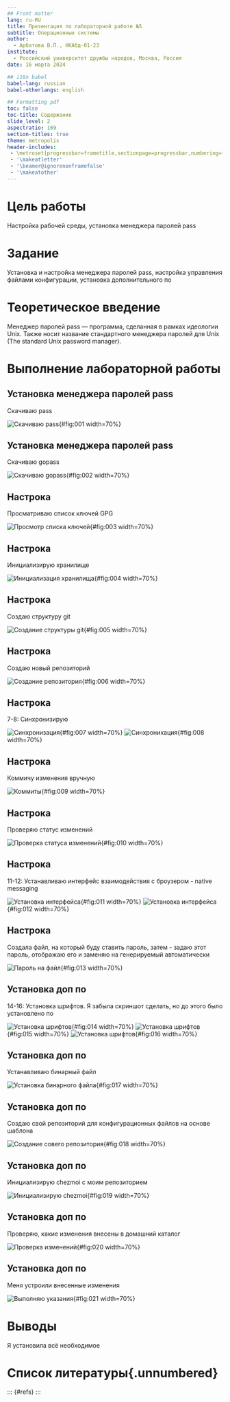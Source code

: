 ```yaml
---
## Front matter
lang: ru-RU
title: Презентация по лабораторной работе №5
subtitle: Операционные системы
author:
  - Арбатова В.П., НКАбд-01-23
institute:
  - Российский университет дружбы народов, Москва, Россия
date: 16 марта 2024

## i18n babel
babel-lang: russian
babel-otherlangs: english

## Formatting pdf
toc: false
toc-title: Содержание
slide_level: 2
aspectratio: 169
section-titles: true
theme: metropolis
header-includes:
 - \metroset{progressbar=frametitle,sectionpage=progressbar,numbering=fraction}
 - '\makeatletter'
 - '\beamer@ignorenonframefalse'
 - '\makeatother'
---
```



# Цель работы

Настройка рабочей среды, установка менеджера паролей pass 

# Задание

Установка и настройка менеджера паролей pass, настройка управления файлами конфигурации, установка дополнительного по

# Теоретическое введение

Менеджер паролей pass — программа, сделанная в рамках идеологии Unix.
Также носит название стандартного менеджера паролей для Unix (The standard Unix password manager).

# Выполнение лабораторной работы

## Установка менеджера паролей pass

Скачиваю pass

![Скачиваю pass](image/1.jpg){#fig:001 width=70%}

## Установка менеджера паролей pass

Скачиваю gopass

![Скачиваю gopass](image/2.jpg){#fig:002 width=70%}

## Настрока

Просматриваю список ключей GPG 

![Просмотр списка ключей](image/3.jpg){#fig:003 width=70%}

## Настрока

Инициализирую хранилище

![Инициализация хранилища](image/4.jpg){#fig:004 width=70%}

## Настрока

Создаю структуру git

![Создание структуры git](image/5.jpg){#fig:005 width=70%}

## Настрока

Создаю новый репозиторий

![Создание репозитория](image/6.jpg){#fig:006 width=70%}

## Настрока

7-8: Синхронизирую

![Синхронизация](image/7.jpg){#fig:007 width=70%}
![Синхронихация](image/8.jpg){#fig:008 width=70%}

## Настрока

Коммичу изменения вручную

![Коммиты](image/9.jpg){#fig:009 width=70%}

## Настрока

Проверяю статус изменений

![Проверка статуса изменений](image/10.jpg){#fig:010 width=70%}

## Настрока

11-12: Устанавливаю интерфейс взаимодействия с броузером - native messaging
 
![Установка интерфейса](image/11.jpg){#fig:011 width=70%}
![Установка интерфейса](image/12.jpg){#fig:012 width=70%}

## Настрока

Создала файл, на который буду ставить пароль, затем - задаю этот пароль, отображаю его и заменяю на генерируемый автоматически

![Пароль на   файл](image/13.jpg){#fig:013 width=70%}

## Установка доп по

14-16: Установка шрифтов. Я забыла скриншот сделать, но до этого было установлено по

![Установка шрифтов](image/14.jpg){#fig:014 width=70%}
![Установка шрифтов](image/15.jpg){#fig:015 width=70%}
![Установка шрифтов](image/16.jpg){#fig:016 width=70%}

## Установка доп по

Устанавливаю бинарный файл

![Установка бинарного файла](image/17.jpg){#fig:017 width=70%}

## Установка доп по

Создаю свой репозиторий для конфигурационных файлов на основе шаблона

![Создание совего репозитория](image/18.jpg){#fig:018 width=70%}

## Установка доп по

 Инициализирую chezmoi с моим репозиторием
 
![Инициализирую chezmoi](image/19.jpg){#fig:019 width=70%}

## Установка доп по

Проверяю, какие изменения внесены в домашний каталог

![Проверка изменений](image/20.jpg){#fig:020 width=70%}

## Установка доп по

Меня устроили внесенные изменения

![Выполняю указания](image/21.jpg){#fig:021 width=70%}

# Выводы

Я установила всё необходимое

# Список литературы{.unnumbered}

::: {#refs}
:::
